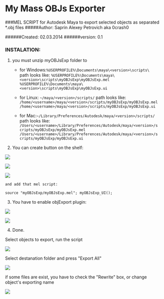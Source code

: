 # My Mass OBJs Exporter

###MEL SCRIPT for Autodesk Maya to export selected objects as separated *.obj files
#####Author: Saprin Alexey Petrovich aka 0crash0

######Created: 02.03.2014
######version: 0.1

### INSTALATION:
                
1. you must unzip myOBJsExp folder to 
    - for Windows:`%USERPROFILE%\Documents\maya\<version>\scripts\`
	path looks like:
`%USERPROFILE%\Documents\maya\<version>\scripts\myOBJsExp\myOBJsExp.mel`
`%USERPROFILE%\Documents\maya\<version>\scripts\myOBJsExp\myOBJsExp.ui`

    - for Linux: `~/maya/<version>/scripts/`
	path looks like:
`/home/<username>/maya/<version>/scripts/myOBJsExp/myOBJsExp.mel`
`/home/<username>/maya/<version>/scripts/myOBJsExp/myOBJsExp.ui`

    - for Mac:`~/Library/Preferences/Autodesk/maya/<version>/scripts/`
	path looks like:
`/Users/<username>/Library/Preferences/Autodesk/maya/<version>/scripts/myOBJsExp/myOBJsExp.mel`
`/Users/<username>/Library/Preferences/Autodesk/maya/<version>/scripts/myOBJsExp/myOBJsExp.ui`

2. You can create button on the shelf:

![](https://raw.githubusercontent.com/0crash0/myOBJsExp/blob/master/images/Screenshot_1.png)

![](https://raw.githubusercontent.com/0crash0/myOBJsExp/blob/master/images/Screenshot_2.png)

![](https://raw.githubusercontent.com/0crash0/myOBJsExp/blob/master/images/Screenshot_3.png)

	and add that mel script:
`source "myOBJsExp/myOBJsExp.mel"; myOBJsExp_UI();`

3. You have to enable objExport plugin:

![](https://raw.githubusercontent.com/0crash0/myOBJsExp/blob/master/images/Screenshot_4.png)

![](https://raw.githubusercontent.com/0crash0/myOBJsExp/blob/master/images/Screenshot_5.png)

4. Done.

Select objects to export, run the script 

![](https://raw.githubusercontent.com/0crash0/myOBJsExp/blob/master/images/Screenshot_6.png)

Select destanation folder and press "Export All"

![](https://raw.githubusercontent.com/0crash0/myOBJsExp/blob/master/images/Screenshot_7.png)


if some files are exist, you have to check the "Rewrite" box, or change object's exporting name

![](https://raw.githubusercontent.com/0crash0/myOBJsExp/blob/master/images/Screenshot_8.png)
